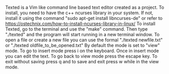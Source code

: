 Texted is a Vim like command line based text editor created as a project.
To install, you need to have the c++ ncurses library in your system. 
If not, install it using the command "sudo apt-get install libncurses-de" or refer to https://ostechnix.com/how-to-install-ncurses-library-in-linux/
To install Texted, go to the terminal and use the "make" command. Then type "./texted" and the program will start running in a new terminal window. To open a file or create a new file you can use the formal "./texted newfile.txt" or "./texted oldfile_to_be_opened.txt"
By default the mode is set to "view" mode. To go to insert mode press i on the keyboard. Once in insert mode you can edit the text. To go back to view mode press the escape key. To exit without saving press q and to save and exit press w while in the view mode.
